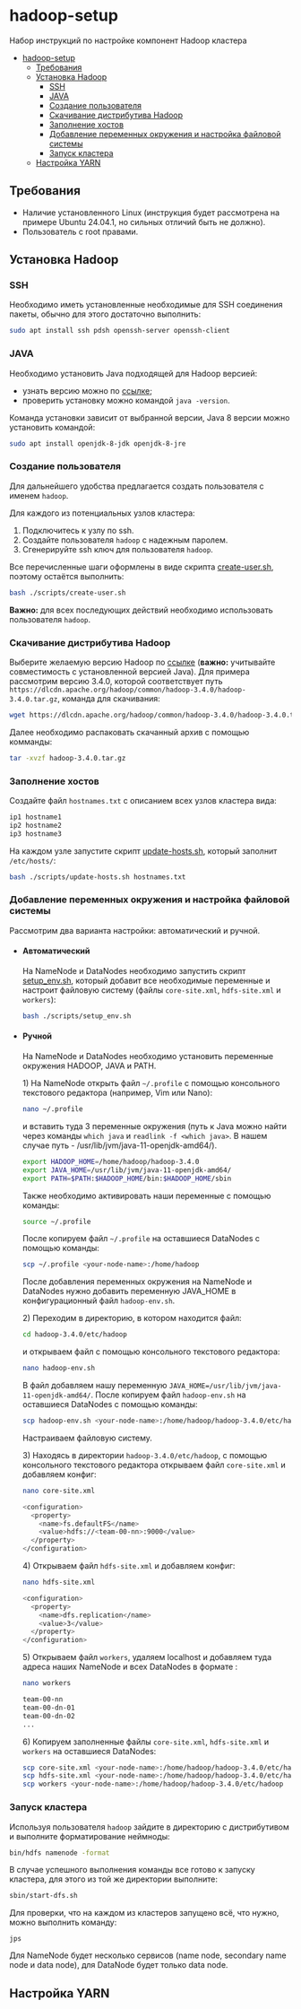 # hadoop-setup
Набор инструкций по настройке компонент Hadoop кластера

- [hadoop-setup](#hadoop-setup)
  - [Требования](#требования)
  - [Установка Hadoop](#установка-hadoop)
    - [SSH](#ssh)
    - [JAVA](#java)
    - [Создание пользователя](#создание-пользователя)
    - [Скачивание дистрибутива Hadoop](#скачивание-дистрибутива-hadoop)
    - [Заполнение хостов](#заполнение-хостов)
    - [Добавление переменных окружения и настройка файловой системы](#добавление-переменных-окружения-и-настройка-файловой-системы)
    - [Запуск кластера](#запуск-кластера)
  - [Настройка YARN](#настройка-yarn)

## Требования

- Наличие установленного Linux (инструкция будет рассмотрена на примере Ubuntu 24.04.1, но сильных отличий быть не должно).
- Пользователь с root правами.


## Установка Hadoop

### SSH

Необходимо иметь установленные необходимые для SSH соединения пакеты, обычно для этого достаточно выполнить:

```bash
sudo apt install ssh pdsh openssh-server openssh-client  
```

### JAVA

Необходимо установить Java подходящей для Hadoop версией:
- узнать версию можно по [ссылке](https://cwiki.apache.org/confluence/display/HADOOP/Hadoop+Java+Versions);
- проверить установку можно командой `java -version`.

Команда установки зависит от выбранной версии, Java 8 версии можно установить командой:

```bash
sudo apt install openjdk-8-jdk openjdk-8-jre
```

### Создание пользователя

Для дальнейшего удобства предлагается создать пользователя с именем `hadoop`.

Для каждого из потенциальных узлов кластера:
1. Подключитесь к узлу по ssh.
2. Создайте пользователя `hadoop` с надежным паролем.
3. Сгенерируйте ssh ключ для пользователя `hadoop`.

Все перечисленные шаги оформлены в виде скрипта [create-user.sh](./scripts/create-user.sh), поэтому остаётся выполнить:

```bash
bash ./scripts/create-user.sh
```

__Важно:__ для всех последующих действий необходимо использовать пользователя `hadoop`.

### Скачивание дистрибутива Hadoop

Выберите желаемую версию Hadoop по [ссылке](https://dlcdn.apache.org/hadoop/common/) (__важно:__ учитывайте совместимость с установленной версией Java). Для примера рассмотрим версию 3.4.0, которой соответствует путь `https://dlcdn.apache.org/hadoop/common/hadoop-3.4.0/hadoop-3.4.0.tar.gz`, команда для скачивания:

```bash
wget https://dlcdn.apache.org/hadoop/common/hadoop-3.4.0/hadoop-3.4.0.tar.gz
```

Далее необходимо распаковать скачанный архив с помощью комманды:

```bash
tar -xvzf hadoop-3.4.0.tar.gz
```

### Заполнение хостов

Создайте файл `hostnames.txt` с описанием всех узлов кластера вида:

```txt
ip1 hostname1
ip2 hostname2
ip3 hostname3
```

На каждом узле запустите скрипт [update-hosts.sh](./scripts/update-hosts.sh), который заполнит `/etc/hosts/`:

```bash
bash ./scripts/update-hosts.sh hostnames.txt
```

### Добавление переменных окружения и настройка файловой системы

Рассмотрим два варианта настройки: автоматический и ручной.

- #### Автоматический

  На NameNode и DataNodes необходимо запустить скрипт [setup_env.sh](./scripts/setup_env.sh), который добавит все необходимые переменные и настроит файловую систему (файлы `core-site.xml`, `hdfs-site.xml` и `workers`):

  ```bash
  bash ./scripts/setup_env.sh
  ```

- #### Ручной

  На NameNode и DataNodes необходимо установить переменные окружения HADOOP, JAVA и PATH.

  1\) На NameNode открыть файл `~/.profile` с помощью консольного текстового редактора (например, Vim или Nano):
    ```bash
    nano ~/.profile
    ```
    и вставить туда 3 переменные окружения (путь к Java можно найти через команды `which java` и `readlink -f <which java>`.
    В нашем случае путь - /usr/lib/jvm/java-11-openjdk-amd64/).
    ```bash
    export HADOOP_HOME=/home/hadoop/hadoop-3.4.0
    export JAVA_HOME=/usr/lib/jvm/java-11-openjdk-amd64/
    export PATH=$PATH:$HADOOP_HOME/bin:$HADOOP_HOME/sbin
    ```
    Также необходимо активировать наши переменные с помощью команды:
    ```bash
    source ~/.profile 
    ```
    После копируем файл `~/.profile` на оставшиеся DataNodes с помощью команды:
    ```bash
    scp ~/.profile <your-node-name>:/home/hadoop
    ```
  После добавления переменных окружения на NameNode и DataNodes нужно добавить переменную JAVA_HOME в конфигурационный файл `hadoop-env.sh`.

  2\) Переходим в директорию, в котором находится файл:
    ```bash
    cd hadoop-3.4.0/etc/hadoop
    ```
    и открываем файл с помощью консольного текстового редактора:
    ```bash
    nano hadoop-env.sh
    ```
    В файл добавляем нашу переменную `JAVA_HOME=/usr/lib/jvm/java-11-openjdk-amd64/`.
    После копируем файл `hadoop-env.sh` на оставшиеся DataNodes с помощью команды:
    ```bash
    scp hadoop-env.sh <your-node-name>:/home/hadoop/hadoop-3.4.0/etc/hadoop
    ```
  Настраиваем файловую систему.
  
  3\) Находясь в директории `hadoop-3.4.0/etc/hadoop`, с помощью консольного текстового редактора открываем файл `core-site.xml` и добавляем конфиг:
    ```bash
    nano core-site.xml
    ```
    ```bash
    <configuration>
      <property>
        <name>fs.defaultFS</name>
        <value>hdfs://<team-00-nn>:9000</value>
      </property>
    </configuration>
    ```
    
  4\) Открываем файл `hdfs-site.xml` и добавляем конфиг:
    ```bash
    nano hdfs-site.xml
    ```
    ```bash
    <configuration>
      <property>
        <name>dfs.replication</name>
        <value>3</value>
      </property>
    </configuration>
    ```
    
  5\) Открываем файл `workers`, удаляем localhost и добавляем туда адреса наших NameNode и всех DataNodes в формате <team-00-nn>:
    ```bash
    nano workers
    ```
    ```bash
    team-00-nn
    team-00-dn-01
    team-00-dn-02
    ...
    ```
    
  6\) Копируем заполненные файлы `core-site.xml`, `hdfs-site.xml` и `workers` на оставшиеся DataNodes:
    ```bash
    scp core-site.xml <your-node-name>:/home/hadoop/hadoop-3.4.0/etc/hadoop
    scp hdfs-site.xml <your-node-name>:/home/hadoop/hadoop-3.4.0/etc/hadoop
    scp workers <your-node-name>:/home/hadoop/hadoop-3.4.0/etc/hadoop
    ```

### Запуск кластера

Используя пользователя `hadoop` зайдите в директорию с дистрибутивом и выполните форматирование неймноды:

```bash
bin/hdfs namenode -format
```

В случае успешного выполнения команды все готово к запуску кластера, для этого из той же директории выполните:

```bash
sbin/start-dfs.sh
```

Для проверки, что на каждом из кластеров запущено всё, что нужно, можно выполнить команду:

```
jps
```

Для NameNode будет несколько сервисов (name node, secondary name node и data node), для DataNode будет только data node.

## Настройка YARN

